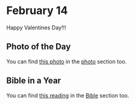 # February 14

Happy Valentines Day!!!

## Photo of the Day

<!--@include: @/photos/photo-a-day/2025/02/14.md{3,}-->

You can find [this photo](/photos/photo-a-day/2025/02/14) in the [photo](/photos/) section too.

## Bible in a Year

<!--@include: @/bible/plans/bible-in-a-year/02/14.md{3,}-->

You can find [this reading](/bible/plans/bible-in-a-year/02/14) in the [Bible](/bible/) section too.
